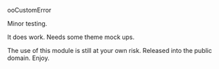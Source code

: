 ooCustomError

Minor testing.

It does work. Needs some theme mock ups. 

The use of this module is still at your own risk. Released into the public domain. Enjoy.